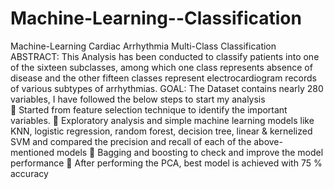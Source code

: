 # Machine-Learning--Classification

Machine-Learning
Cardiac Arrhythmia Multi-Class Classification
ABSTRACT:
This Analysis has been conducted to classify patients into one of the sixteen subclasses, among which one class represents absence of disease and the other fifteen classes represent electrocardiogram records of various subtypes of arrhythmias.
GOAL:
The Dataset contains nearly 280 variables, I have followed the below steps to start my analysis  
	Started from feature selection technique to identify the important variables.
	Exploratory analysis and simple machine learning models like KNN, logistic regression, random forest, decision tree, linear & kernelized SVM and compared the precision and recall of each of the above-mentioned models
	Bagging and boosting to check and improve the model performance
	After performing the PCA, best model is achieved with 75 % accuracy 

